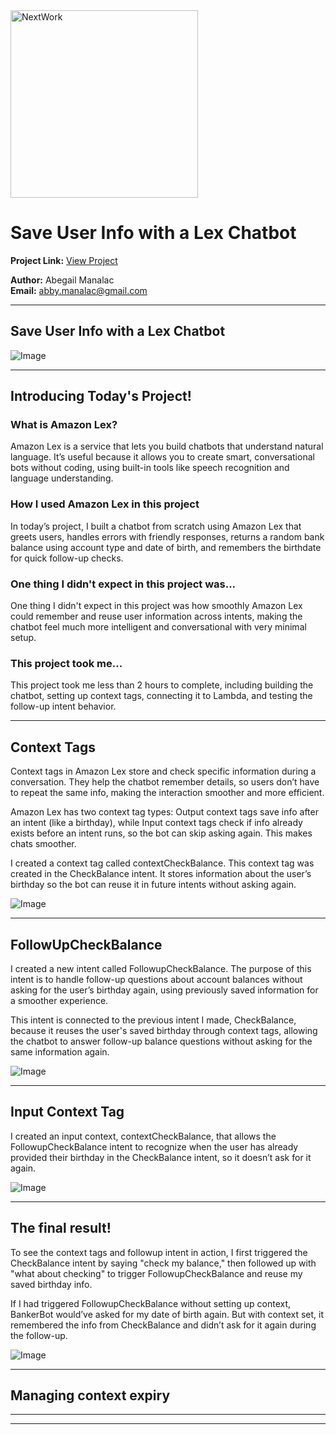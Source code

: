 <img src="https://cdn.prod.website-files.com/677c400686e724409a5a7409/6790ad949cf622dc8dcd9fe4_nextwork-logo-leather.svg" alt="NextWork" width="300" />

# Save User Info with a Lex Chatbot

**Project Link:** [View Project](http://learn.nextwork.org/projects/aws-ai-lex4)

**Author:** Abegail Manalac  
**Email:** abby.manalac@gmail.com

---

## Save User Info with a Lex Chatbot

![Image](http://learn.nextwork.org/excited_gray_zealous_miracle_fruit/uploads/aws-ai-lex4_505be5b8)

---

## Introducing Today's Project!

### What is Amazon Lex?

Amazon Lex is a service that lets you build chatbots that understand natural language. It’s useful because it allows you to create smart, conversational bots without coding, using built-in tools like speech recognition and language understanding.

### How I used Amazon Lex in this project

In today’s project, I built a chatbot from scratch using Amazon Lex that greets users, handles errors with friendly responses, returns a random bank balance using account type and date of birth, and remembers the birthdate for quick follow-up checks.

### One thing I didn't expect in this project was...

One thing I didn't expect in this project was how smoothly Amazon Lex could remember and reuse user information across intents, making the chatbot feel much more intelligent and conversational with very minimal setup.

### This project took me...

This project took me less than 2 hours to complete, including building the chatbot, setting up context tags, connecting it to Lambda, and testing the follow-up intent behavior.

---

## Context Tags

Context tags in Amazon Lex store and check specific information during a conversation. They help the chatbot remember details, so users don’t have to repeat the same info, making the interaction smoother and more efficient.

Amazon Lex has two context tag types: Output context tags save info after an intent (like a birthday), while Input context tags check if info already exists before an intent runs, so the bot can skip asking again. This makes chats smoother.

I created a context tag called contextCheckBalance. This context tag was created in the CheckBalance intent. It stores information about the user’s birthday so the bot can reuse it in future intents without asking again.

![Image](http://learn.nextwork.org/excited_gray_zealous_miracle_fruit/uploads/aws-ai-lex4_97dc2351)

---

## FollowUpCheckBalance

I created a new intent called FollowupCheckBalance. The purpose of this intent is to handle follow-up questions about account balances without asking for the user’s birthday again, using previously saved information for a smoother experience.

This intent is connected to the previous intent I made, CheckBalance, because it reuses the user's saved birthday through context tags, allowing the chatbot to answer follow-up balance questions without asking for the same information again.

![Image](http://learn.nextwork.org/excited_gray_zealous_miracle_fruit/uploads/aws-ai-lex4_12345678)

---

## Input Context Tag

I created an input context, contextCheckBalance, that allows the FollowupCheckBalance intent to recognize when the user has already provided their birthday in the CheckBalance intent, so it doesn’t ask for it again.

![Image](http://learn.nextwork.org/excited_gray_zealous_miracle_fruit/uploads/aws-ai-lex4_c4fc89af)

---

## The final result!

To see the context tags and followup intent in action, I first triggered the CheckBalance intent by saying "check my balance," then followed up with "what about checking" to trigger FollowupCheckBalance and reuse my saved birthday info.

If I had triggered FollowupCheckBalance without setting up context, BankerBot would’ve asked for my date of birth again. But with context set, it remembered the info from CheckBalance and didn’t ask for it again during the follow-up.

![Image](http://learn.nextwork.org/excited_gray_zealous_miracle_fruit/uploads/aws-ai-lex4_505be5b8)

---

## Managing context expiry

---

---
